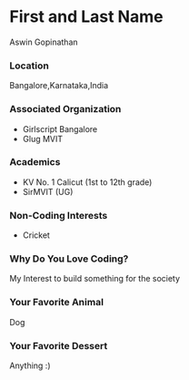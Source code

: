# First and Last Name
Aswin Gopinathan

### Location
Bangalore,Karnataka,India

### Associated Organization
- Girlscript Bangalore
- Glug MVIT

### Academics
- KV No. 1 Calicut (1st to 12th grade)
- SirMVIT (UG)

### Non-Coding Interests
- Cricket

### Why Do You Love Coding?
My Interest to build something for the society

### Your Favorite Animal
Dog

### Your Favorite Dessert
Anything :)
